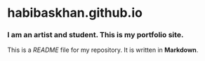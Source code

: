 # habibaskhan.github.io

### I am an artist and student. This is my portfolio site.

This is a *README* file for my repository. It is written in **Markdown**.
